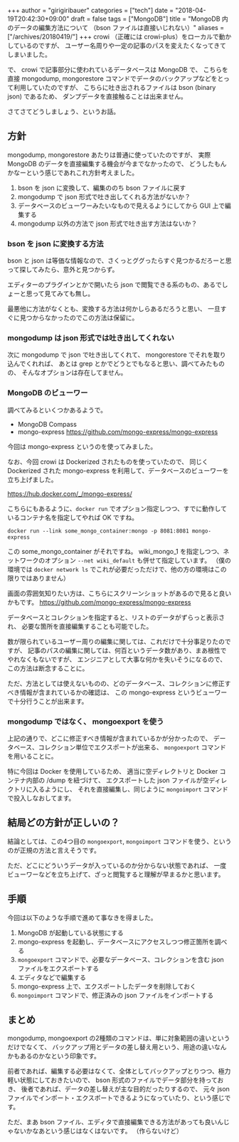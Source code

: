 +++
author = "girigiribauer"
categories = ["tech"]
date = "2018-04-19T20:42:30+09:00"
draft = false
tags = ["MongoDB"]
title = "MongoDB 内のデータの編集方法について （bson ファイルは直接いじれない）"
aliases = ["/archives/20180419/"]
+++
crowi （正確には crowi-plus）をローカルで動かしているのですが、
ユーザー名周りや一定の記事のパスを変えたくなってきてしまいました。

で、 crowi で記事部分に使われているデータベースは MongoDB で、
こちらを直接 mongodump, mongorestore コマンドでデータのバックアップなどをとって利用していたのですが、
こちらに吐き出されるファイルは bson (binary json) であるため、
ダンプデータを直接触ることは出来ません。

さてさてどうしましょう、というお話。



## 方針

mongodump, mongorestore あたりは普通に使っていたのですが、
実際 MongoDB のデータを直接編集する機会が今までなかったので、
どうしたもんかなーという感じであれこれ方針考えました。

1. bson を json に変換して、編集ののち bson ファイルに戻す
2. mongodump で json 形式で吐き出してくれる方法がないか？
3. データベースのビューワーみたいなもので見えるようにしてから GUI 上で編集する
4. mongodump 以外の方法で json 形式で吐き出す方法はないか？

### bson を json に変換する方法

bson と json は等価な情報なので、さくっとググったらすぐ見つかるだろーと思って探してみたら、意外と見つからず。

エディターのプラグインとかで開いたら json で閲覧できる系のもの、あるでしょーと思って見てみても無し。

最悪他に方法がなくとも、変換する方法は何かしらあるだろうと思い、
一旦すぐに見つからなかったのでこの方法は保留に。

### mongodump は json 形式では吐き出してくれない

次に mongodump で json で吐き出してくれて、 mongorestore でそれを取り込んでくれれば、
あとは grep とかでどうとでもなると思い、調べてみたものの、
そんなオプションは存在してません。

### MongoDB のビューワー

調べてみるといくつかあるようで。

* MongoDB Compass
* mongo-express <https://github.com/mongo-express/mongo-express>

今回は mongo-express というのを使ってみました。

なお、今回 crowi は Dockerized されたものを使っていたので、
同じく Dockerized された mongo-express を利用して、データベースのビューワーを立ち上げました。

<https://hub.docker.com/_/mongo-express/>

こちらにもあるように、`docker run` でオプション指定しつつ、すでに動作しているコンテナ名を指定してやれば OK ですね。

```
docker run --link some_mongo_container:mongo -p 8081:8081 mongo-express
```

この some_mongo_container がそれですね。
wiki_mongo_1 を指定しつつ、ネットワークのオプション `--net wiki_default` も併せて指定しています。
（僕の環境では `docker network ls` でこれが必要だっただけで、他の方の環境はこの限りではありません）

画面の雰囲気知りたい方は、こちらにスクリーンショットがあるので見ると良いかもです。
<https://github.com/mongo-express/mongo-express>

データベースとコレクションを指定すると、リストのデータがずらっと表示され、
必要な箇所を直接編集することも可能でした。

数が限られているユーザー周りの編集に関しては、これだけで十分事足りたのですが、
記事のパスの編集に関しては、何百というデータ数があり、まあ根性でやれなくもないですが、
エンジニアとして大事な何かを失いそうになるので、この方法は断念することに。

ただ、方法としては使えないものの、どのデータベース、コレクションに修正すべき情報が含まれているかの確認は、
この mongo-express というビューワーで十分行うことが出来ます。

### mongodump ではなく、 mongoexport を使う

上記の通りで、どこに修正すべき情報が含まれているかが分かったので、
データベース、コレクション単位でエクスポートが出来る、 `mongoexport` コマンドを用いることに。

特に今回は Docker を使用しているため、
適当に空ディレクトリと Docker コンテナ内部の /dump を紐づけて、
エクスポートした json ファイルが空ディレクトリに入るようにし、
それを直接編集し、同じように `mongoimport` コマンドで投入しなおしてます。



## 結局どの方針が正しいの？

結論としては、この4つ目の `mongoexport`, `mongoimport` コマンドを使う、というのが正規の方法と言えそうです。

ただ、どこにどういうデータが入っているのか分からない状態であれば、
一度ビューワーなどを立ち上げて、ざっと閲覧すると理解が早まるかと思います。



## 手順

今回は以下のような手順で進めて事なきを得ました。

1. MongoDB が起動している状態にする
2. mongo-express を起動し、データベースにアクセスしつつ修正箇所を調べる
3. `mongoexport` コマンドで、必要なデータベース、コレクションを含む json ファイルをエクスポートする
4. エディタなどで編集する
5. mongo-express 上で、エクスポートしたデータを削除しておく
6. `mongoimport` コマンドで、修正済みの json ファイルをインポートする



## まとめ

mongodump, mongoexport の2種類のコマンドは、単に対象範囲の違いというだけでなくて、
バックアップ用とデータの差し替え用という、用途の違いなんかもあるのかなという印象です。

前者であれば、編集する必要はなくて、全体としてバックアップとりつつ、極力軽い状態にしておきたいので、
bson 形式のファイルでデータ部分を持っておき、
後者であれば、データの差し替えが主な目的だったりするので、
元々 json ファイルでインポート・エクスポートできるようになっていたり、という感じです。

ただ、まあ bson ファイル、エディタで直接編集できる方法があっても良いんじゃないかなあという感じはなくはないです。
（作らないけど）
